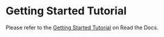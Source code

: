 # Getting Started Tutorial

Please refer to the [Getting Started Tutorial](https://trustbloc.readthedocs.io/en/latest/orb/gettingstarted.html#getting-started-tutorial)
on Read the Docs.
